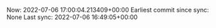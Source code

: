 Now: 2022-07-06 17:00:04.213409+00:00 Earliest commit since sync: None Last sync: 2022-07-06 16:49:05+00:00
